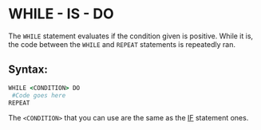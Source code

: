 # WHILE - IS - DO

The `WHILE` statement evaluates if the condition given is positive. While it is, the code between the `WHILE` and `REPEAT` statements is repeatedly ran.

## Syntax:

```coffeescript
WHILE <CONDITION> DO
 #Code goes here
REPEAT
```

The `<CONDITION>` that you can use are the same as the [IF](if-is-then/) statement ones.

